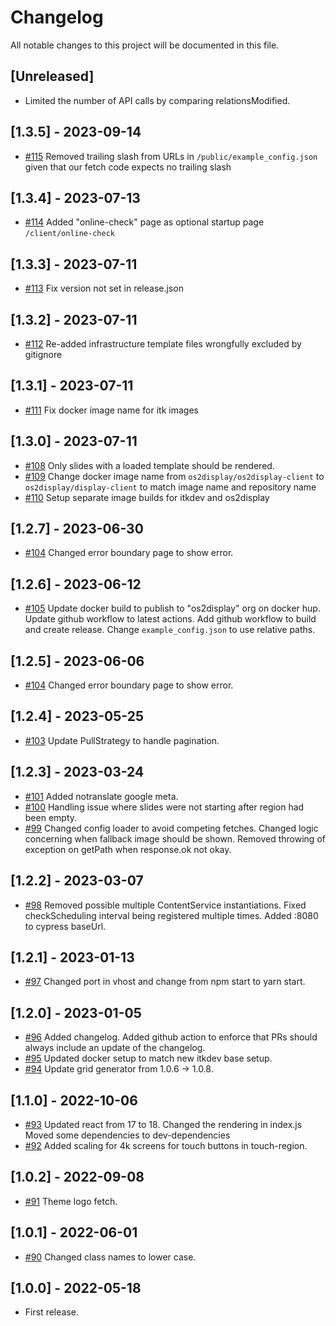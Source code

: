 # Changelog

All notable changes to this project will be documented in this file.

## [Unreleased]

- Limited the number of API calls by comparing relationsModified.

## [1.3.5] - 2023-09-14

- [#115](https://github.com/os2display/display-client/pull/115)
  Removed trailing slash from URLs in `/public/example_config.json` given that our fetch code expects no trailing slash

## [1.3.4] - 2023-07-13

- [#114](https://github.com/os2display/display-client/pull/114)
  Added "online-check" page as optional startup page `/client/online-check`

## [1.3.3] - 2023-07-11

- [#113](https://github.com/os2display/display-client/pull/113)
  Fix version not set in release.json

## [1.3.2] - 2023-07-11

- [#112](https://github.com/os2display/display-client/pull/112)
  Re-added infrastructure template files wrongfully excluded by gitignore

## [1.3.1] - 2023-07-11

- [#111](https://github.com/os2display/display-client/pull/111)
  Fix docker image name for itk images

## [1.3.0] - 2023-07-11

- [#108](https://github.com/os2display/display-client/pull/108)
  Only slides with a loaded template should be rendered.
- [#109](https://github.com/os2display/display-client/pull/109)
  Change docker image name from `os2display/os2display-client` to `os2display/display-client` to match image name and repository name
- [#110](https://github.com/os2display/display-client/pull/110)
  Setup separate image builds for itkdev and os2display

## [1.2.7] - 2023-06-30

- [#104](https://github.com/os2display/display-client/pull/104)
  Changed error boundary page to show error.

## [1.2.6] - 2023-06-12

- [#105](https://github.com/os2display/display-client/pull/105)
  Update docker build to publish to "os2display" org on docker hup.
  Update github workflow to latest actions.
  Add github workflow to build and create release.
  Change `example_config.json` to use relative paths.

## [1.2.5] - 2023-06-06

- [#104](https://github.com/os2display/display-client/pull/104)
  Changed error boundary page to show error.

## [1.2.4] - 2023-05-25

- [#103](https://github.com/os2display/display-client/pull/103)
  Update PullStrategy to handle pagination.

## [1.2.3] - 2023-03-24

- [#101](https://github.com/os2display/display-client/pull/101)
  Added notranslate google meta.
- [#100](https://github.com/os2display/display-client/pull/100)
  Handling issue where slides were not starting after region had been empty.
- [#99](https://github.com/os2display/display-client/pull/99)
  Changed config loader to avoid competing fetches.
  Changed logic concerning when fallback image should be shown.
  Removed throwing of exception on getPath when response.ok not okay.

## [1.2.2] - 2023-03-07

- [#98](https://github.com/os2display/display-client/pull/98)
  Removed possible multiple ContentService instantiations.
  Fixed checkScheduling interval being registered multiple times.
  Added :8080 to cypress baseUrl.

## [1.2.1] - 2023-01-13

- [#97](https://github.com/os2display/display-client/pull/97)
  Changed port in vhost and change from npm start to yarn start.

## [1.2.0] - 2023-01-05

- [#96](https://github.com/os2display/display-client/pull/96)
  Added changelog.
  Added github action to enforce that PRs should always include an update of the
  changelog.
- [#95](https://github.com/os2display/display-client/pull/95)
  Updated docker setup to match new itkdev base setup.
- [#94](https://github.com/os2display/display-client/pull/94)
  Update grid generator from 1.0.6 -> 1.0.8.

## [1.1.0] - 2022-10-06

- [#93](https://github.com/os2display/display-client/pull/93)
  Updated react from 17 to 18.
  Changed the rendering in index.js
  Moved some dependencies to dev-dependencies
- [#92](https://github.com/os2display/display-client/pull/92)
  Added scaling for 4k screens for touch buttons in touch-region.

## [1.0.2] - 2022-09-08

- [#91](https://github.com/os2display/display-client/pull/91)
  Theme logo fetch.

## [1.0.1] - 2022-06-01

- [#90](https://github.com/os2display/display-client/pull/90)
  Changed class names to lower case.

## [1.0.0] - 2022-05-18

- First release.
